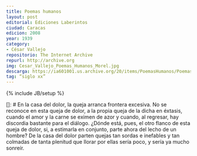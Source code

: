 ```yaml
---
title: Poemas humanos
layout: post
editorial: Ediciones Laberintos
ciudad: Caracas
edicion: 2008
year: 1939
category:
- César Vallejo
repositorio: The Internet Archive
repurl: http://archive.org
img: Cesar_Vallejo_Poemas_Humanos_Morel.jpg
descarga: https://ia601001.us.archive.org/20/items/PoemasHumanos/Poemas-Humanos.pdf
tag: “siglo xx”
---
```

{% include JB/setup %}

[]: #
En la casa del dolor, la queja arranca frontera excesiva. No se reconoce en esta queja de dolor, a la propia queja de la dicha en éxtasis, cuando el amor y la carne se eximen de azor y cuando, al regresar, hay discordia bastante para el diálogo.
¿Dónde está, pues, el otro flanco de esta queja de dolor, si, a estimarla en conjunto, parte ahora del lecho de un hombre?
De la casa del dolor parten quejas tan sordas e inefables y tan colmadas de tanta plenitud que llorar por ellas sería poco, y sería ya mucho sonreír.

<!---
